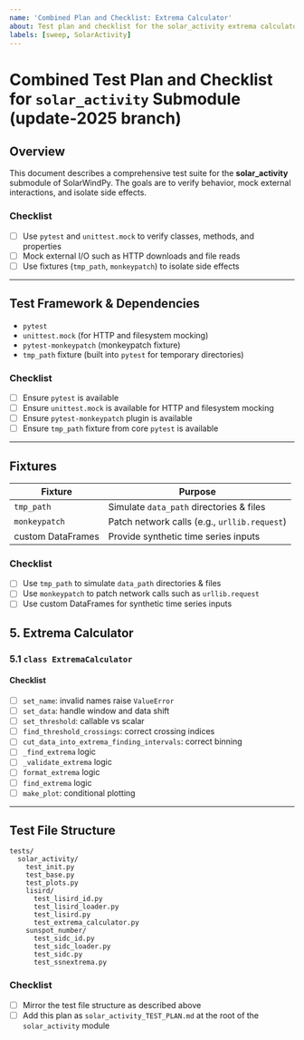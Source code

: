 ```yaml
---
name: 'Combined Plan and Checklist: Extrema Calculator'
about: Test plan and checklist for the solar_activity extrema calculator.
labels: [sweep, SolarActivity]
---
```


<!--
This file was extracted from combined_test_plan_with_checklist_solar_activity.md.
Source lines: 1-45, 181-197, 239-263
-->

<!-- markdownlint-disable MD024 -->

# Combined Test Plan and Checklist for `solar_activity` Submodule (update-2025 branch)

## Overview

This document describes a comprehensive test suite for the
**solar_activity** submodule of SolarWindPy. The goals are to verify
behavior, mock external interactions, and isolate side effects.

### Checklist

- [ ] Use `pytest` and `unittest.mock` to verify classes, methods, and properties
- [ ] Mock external I/O such as HTTP downloads and file reads
- [ ] Use fixtures (`tmp_path`, `monkeypatch`) to isolate side effects

______________________________________________________________________

## Test Framework & Dependencies

- `pytest`
- `unittest.mock` (for HTTP and filesystem mocking)
- `pytest-monkeypatch` (monkeypatch fixture)
- `tmp_path` fixture (built into `pytest` for temporary directories)

### Checklist

- [ ] Ensure `pytest` is available
- [ ] Ensure `unittest.mock` is available for HTTP and filesystem mocking
- [ ] Ensure `pytest-monkeypatch` plugin is available
- [ ] Ensure `tmp_path` fixture from core `pytest` is available

______________________________________________________________________

## Fixtures

| Fixture | Purpose |
| ----------------- | -------------------------------------------- |
| `tmp_path` | Simulate `data_path` directories & files |
| `monkeypatch` | Patch network calls (e.g., `urllib.request`) |
| custom DataFrames | Provide synthetic time series inputs |

### Checklist

- [ ] Use `tmp_path` to simulate `data_path` directories & files
- [ ] Use `monkeypatch` to patch network calls such as `urllib.request`
- [ ] Use custom DataFrames for synthetic time series inputs

## 5. Extrema Calculator

### 5.1 `class ExtremaCalculator`

#### Checklist

- [ ] `set_name`: invalid names raise `ValueError`
- [ ] `set_data`: handle window and data shift
- [ ] `set_threshold`: callable vs scalar
- [ ] `find_threshold_crossings`: correct crossing indices
- [ ] `cut_data_into_extrema_finding_intervals`: correct binning
- [ ] `_find_extrema` logic
- [ ] `_validate_extrema` logic
- [ ] `format_extrema` logic
- [ ] `find_extrema` logic
- [ ] `make_plot`: conditional plotting

______________________________________________________________________

## Test File Structure

```text
tests/
  solar_activity/
    test_init.py
    test_base.py
    test_plots.py
    lisird/
      test_lisird_id.py
      test_lisird_loader.py
      test_lisird.py
      test_extrema_calculator.py
    sunspot_number/
      test_sidc_id.py
      test_sidc_loader.py
      test_sidc.py
      test_ssnextrema.py
```

### Checklist

- [ ] Mirror the test file structure as described above
- [ ] Add this plan as `solar_activity_TEST_PLAN.md` at the root of the
  `solar_activity` module
